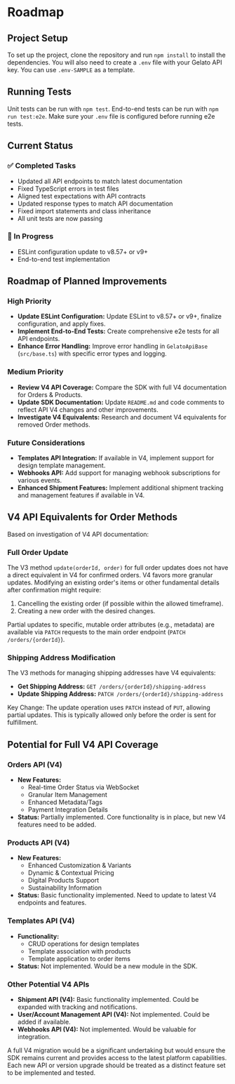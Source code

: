 # Roadmap

## Project Setup

To set up the project, clone the repository and run `npm install` to install the dependencies.
You will also need to create a `.env` file with your Gelato API key. You can use `.env-SAMPLE` as a template.

## Running Tests

Unit tests can be run with `npm test`.
End-to-end tests can be run with `npm run test:e2e`. Make sure your `.env` file is configured before running e2e tests.

## Current Status

### ✅ Completed Tasks
- Updated all API endpoints to match latest documentation
- Fixed TypeScript errors in test files
- Aligned test expectations with API contracts
- Updated response types to match API documentation
- Fixed import statements and class inheritance
- All unit tests are now passing

### 🚧 In Progress
- ESLint configuration update to v8.57+ or v9+
- End-to-end test implementation

## Roadmap of Planned Improvements

### High Priority
- **Update ESLint Configuration:** Update ESLint to v8.57+ or v9+, finalize configuration, and apply fixes.
- **Implement End-to-End Tests:** Create comprehensive e2e tests for all API endpoints.
- **Enhance Error Handling:** Improve error handling in `GelatoApiBase` (`src/base.ts`) with specific error types and logging.

### Medium Priority
- **Review V4 API Coverage:** Compare the SDK with full V4 documentation for Orders & Products.
- **Update SDK Documentation:** Update `README.md` and code comments to reflect API V4 changes and other improvements.
- **Investigate V4 Equivalents:** Research and document V4 equivalents for removed Order methods.

### Future Considerations
- **Templates API Integration:** If available in V4, implement support for design template management.
- **Webhooks API:** Add support for managing webhook subscriptions for various events.
- **Enhanced Shipment Features:** Implement additional shipment tracking and management features if available in V4.

## V4 API Equivalents for Order Methods

Based on investigation of V4 API documentation:

### Full Order Update
The V3 method `update(orderId, order)` for full order updates does not have a direct equivalent in V4 for confirmed orders. V4 favors more granular updates. Modifying an existing order's items or other fundamental details after confirmation might require:
1. Cancelling the existing order (if possible within the allowed timeframe).
2. Creating a new order with the desired changes.

Partial updates to specific, mutable order attributes (e.g., metadata) are available via `PATCH` requests to the main order endpoint (`PATCH /orders/{orderId}`).

### Shipping Address Modification
The V3 methods for managing shipping addresses have V4 equivalents:

- **Get Shipping Address:** `GET /orders/{orderId}/shipping-address`
- **Update Shipping Address:** `PATCH /orders/{orderId}/shipping-address`

Key Change: The update operation uses `PATCH` instead of `PUT`, allowing partial updates. This is typically allowed only before the order is sent for fulfillment.

## Potential for Full V4 API Coverage

### Orders API (V4)
* **New Features:**
  * Real-time Order Status via WebSocket
  * Granular Item Management
  * Enhanced Metadata/Tags
  * Payment Integration Details
* **Status:** Partially implemented. Core functionality is in place, but new V4 features need to be added.

### Products API (V4)
* **New Features:**
  * Enhanced Customization & Variants
  * Dynamic & Contextual Pricing
  * Digital Products Support
  * Sustainability Information
* **Status:** Basic functionality implemented. Need to update to latest V4 endpoints and features.

### Templates API (V4)
* **Functionality:**
  * CRUD operations for design templates
  * Template association with products
  * Template application to order items
* **Status:** Not implemented. Would be a new module in the SDK.

### Other Potential V4 APIs
* **Shipment API (V4):** Basic functionality implemented. Could be expanded with tracking and notifications.
* **User/Account Management API (V4):** Not implemented. Could be added if available.
* **Webhooks API (V4):** Not implemented. Would be valuable for integration.

A full V4 migration would be a significant undertaking but would ensure the SDK remains current and provides access to the latest platform capabilities. Each new API or version upgrade should be treated as a distinct feature set to be implemented and tested.
